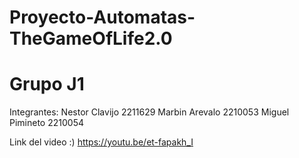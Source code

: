 # Proyecto-Automatas-TheGameOfLife2.0
# Grupo J1 

Integrantes:
Nestor Clavijo 2211629
Marbin Arevalo 2210053
Miguel Pimineto 2210054

Link del video :)
https://youtu.be/et-fapakh_I
